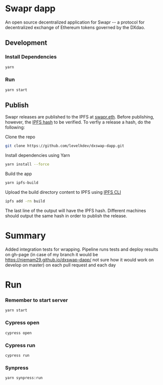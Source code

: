 # Swapr dapp

An open source decentralized application for Swapr -- a protocol for decentralized exchange of Ethereum tokens governed by the DXdao.

## Development

### Install Dependencies

```bash
yarn
```

### Run

```bash
yarn start
```

## Publish

Swapr releases are published to the IPFS at [swapr.eth](https://swapr.eth.link). Before publishing, however, the [IPFS hash](https://docs.ipfs.io/concepts/hashing/) to be verified. To verfiy a release a hash, do the following:

Clone the repo

```bash
git clone https://github.com/levelkdev/dxswap-dapp.git
```

Install dependencies using Yarn

```bash
yarn install --force
```

Build the app

```bash
yarn ipfs-build
```

Upload the build directory content to IPFS using [IPFS CLI](https://docs.ipfs.io/install/command-line/#system-requirements)

```bash
ipfs add -rn build
```

The last line of the output will have the IPFS hash. Different machines should output the same hash in order to publish the release.

# Summary
Added integration tests for wrapping. Pipeline runs tests and deploy results on gh-page (in case of my branch it would be https://niemam29.github.io/dxswap-dapp/ not sure how it would work on develop on master) on each pull request and each day

# Run
### Remember to start server 
`yarn start`

### Cypress open
`cypress open`

### Cypress run
`cypress run`

### Synpress
`yarn synpress:run`
